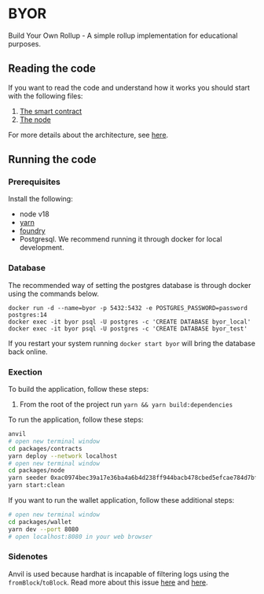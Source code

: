 # BYOR

Build Your Own Rollup - A simple rollup implementation for educational purposes.

## Reading the code

If you want to read the code and understand how it works you should start with the following files:

1. [The smart contract](./packages/contracts/src/CanonicalTransactionChain.sol)
2. [The node](./packages/node/src/index.ts)

For more details about the architecture, see [here](./ARCHITECTURE.md).

## Running the code

### Prerequisites

Install the following:

- node v18
- [yarn](https://classic.yarnpkg.com/lang/en/docs/install/)
- [foundry](https://book.getfoundry.sh/getting-started/installation)
- Postgresql. We recommend running it through docker for local development.

### Database

The recommended way of setting the postgres database is through docker using the commands below.

```
docker run -d --name=byor -p 5432:5432 -e POSTGRES_PASSWORD=password postgres:14
docker exec -it byor psql -U postgres -c 'CREATE DATABASE byor_local'
docker exec -it byor psql -U postgres -c 'CREATE DATABASE byor_test'
```

If you restart your system running `docker start byor` will bring the database back online.

### Exection

To build the application, follow these steps:

1. From the root of the project run `yarn && yarn build:dependencies`

To run the application, follow these steps:

```bash
anvil
# open new terminal window
cd packages/contracts
yarn deploy --network localhost
# open new terminal window
cd packages/node
yarn seeder 0xac0974bec39a17e36ba4a6b4d238ff944bacb478cbed5efcae784d7bf4f2ff80
yarn start:clean
```

If you want to run the wallet application, follow these additional steps:

```bash
# open new terminal window
cd packages/wallet
yarn dev --port 8080
# open localhost:8080 in your web browser
```

### Sidenotes

Anvil is used because hardhat is incapable of filtering logs using the `fromBlock`/`toBlock`.
Read more about this issue [here](https://github.com/wagmi-dev/viem/discussions/366) and [here](https://github.com/foundry-rs/foundry/issues/4729).
